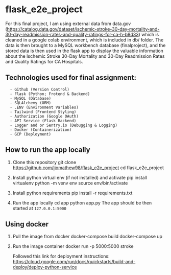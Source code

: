 # flask_e2e_project

For this final project, I am using external data from data.gov (https://catalog.data.gov/dataset/ischemic-stroke-30-day-mortality-and-30-day-readmission-rates-and-quality-ratings-for-ca-h-b8d33) which  is cleaned in a google colab environment, which is included in db/ folder. The data is then brought to a MySQL workbench database (finalproject), and the stored data is then used in the flask app to display the valuable information about the Ischemic Stroke 30-Day Mortality and 30-Day Readmission Rates and Quality Ratings for CA Hospitals. 

## Technologies used for final assignment:  
      - Github (Version Control)
      - Flask (Python; Frotend & Backend)
      - MySQL (Database)
      - SQLAlchemy (ORM)
      - .ENV (Environment Variables)
      - Tailwind (Frontend Styling)
      - Authorization (Google OAuth)
      - API Service (Flask Backend)
      - Logger and or Sentry.io (Debugging & Logging)
      - Docker (Containerization)
      - GCP (Deployment)

## How to run the app locally

1. Clone this repository
      git clone https://github.com/jjomathew98/flask_e2e_project
      cd flask_e2e_project

2. Install python virtual env (if not installed) and activate
      pip install virtualenv
      python -m venv env
      source env/bin/activate

3. Install python requirements
      pip install -r requirements.txt

4. Run the app locally
      cd app
      python app.py
        The app should be then started at `127.0.0.1:5000`

## Using docker
1. Pull the image from docker
      docker-compose build
      docker-compose up
   
3. Run the image container
      docker run -p 5000:5000 stroke

   Followed this link for deployment instructions: https://cloud.google.com/run/docs/quickstarts/build-and-deploy/deploy-python-service 
